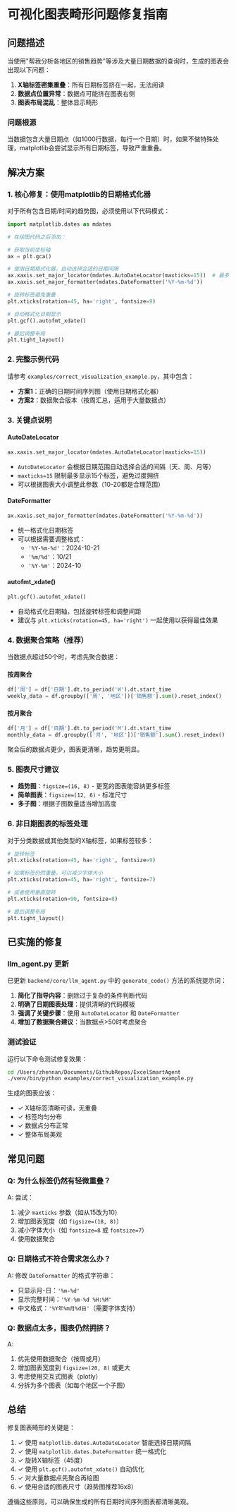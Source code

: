 # 可视化图表畸形问题修复指南

## 问题描述

当使用"帮我分析各地区的销售趋势"等涉及大量日期数据的查询时，生成的图表会出现以下问题：

1. **X轴标签密集重叠**：所有日期标签挤在一起，无法阅读
2. **数据点位置异常**：数据点可能挤在图表右侧
3. **图表布局混乱**：整体显示畸形

### 问题根源

当数据包含大量日期点（如1000行数据，每行一个日期）时，如果不做特殊处理，matplotlib会尝试显示所有日期标签，导致严重重叠。

## 解决方案

### 1. 核心修复：使用matplotlib的日期格式化器

对于所有包含日期/时间的趋势图，必须使用以下代码模式：

```python
import matplotlib.dates as mdates

# 在绘图代码之后添加：

# 获取当前坐标轴
ax = plt.gca()

# 使用日期格式化器，自动选择合适的日期间隔
ax.xaxis.set_major_locator(mdates.AutoDateLocator(maxticks=15))  # 最多显示15个标签
ax.xaxis.set_major_formatter(mdates.DateFormatter('%Y-%m-%d'))

# 旋转标签避免重叠
plt.xticks(rotation=45, ha='right', fontsize=9)

# 自动格式化日期显示
plt.gcf().autofmt_xdate()

# 最后调整布局
plt.tight_layout()
```

### 2. 完整示例代码

请参考 `examples/correct_visualization_example.py`，其中包含：

- **方案1**：正确的日期时间序列图（使用日期格式化器）
- **方案2**：数据聚合版本（按周汇总，适用于大量数据点）

### 3. 关键点说明

#### AutoDateLocator

```python
ax.xaxis.set_major_locator(mdates.AutoDateLocator(maxticks=15))
```

- `AutoDateLocator` 会根据日期范围自动选择合适的间隔（天、周、月等）
- `maxticks=15` 限制最多显示15个标签，避免过度拥挤
- 可以根据图表大小调整此参数（10-20都是合理范围）

#### DateFormatter

```python
ax.xaxis.set_major_formatter(mdates.DateFormatter('%Y-%m-%d'))
```

- 统一格式化日期标签
- 可以根据需要调整格式：
  - `'%Y-%m-%d'`：2024-10-21
  - `'%m/%d'`：10/21
  - `'%Y-%m'`：2024-10

#### autofmt_xdate()

```python
plt.gcf().autofmt_xdate()
```

- 自动格式化日期轴，包括旋转标签和调整间距
- 建议与 `plt.xticks(rotation=45, ha='right')` 一起使用以获得最佳效果

### 4. 数据聚合策略（推荐）

当数据点超过50个时，考虑先聚合数据：

#### 按周聚合

```python
df['周'] = df['日期'].dt.to_period('W').dt.start_time
weekly_data = df.groupby(['周', '地区'])['销售额'].sum().reset_index()
```

#### 按月聚合

```python
df['月'] = df['日期'].dt.to_period('M').dt.start_time
monthly_data = df.groupby(['月', '地区'])['销售额'].sum().reset_index()
```

聚合后的数据点更少，图表更清晰，趋势更明显。

### 5. 图表尺寸建议

- **趋势图**：`figsize=(16, 8)` - 更宽的图表能容纳更多标签
- **简单图表**：`figsize=(12, 6)` - 标准尺寸
- **多子图**：根据子图数量适当增加高度

### 6. 非日期图表的标签处理

对于分类数据或其他类型的X轴标签，如果标签较多：

```python
# 旋转标签
plt.xticks(rotation=45, ha='right', fontsize=9)

# 如果标签仍然重叠，可以减少字体大小
plt.xticks(rotation=45, ha='right', fontsize=7)

# 或者使用垂直旋转
plt.xticks(rotation=90, fontsize=8)

# 最后调整布局
plt.tight_layout()
```

## 已实施的修复

### llm_agent.py 更新

已更新 `backend/core/llm_agent.py` 中的 `generate_code()` 方法的系统提示词：

1. **简化了指导内容**：删除过于复杂的条件判断代码
2. **明确了日期图表处理**：提供清晰的代码模板
3. **强调了关键步骤**：使用 `AutoDateLocator` 和 `DateFormatter`
4. **增加了数据聚合建议**：当数据点>50时考虑聚合

### 测试验证

运行以下命令测试修复效果：

```bash
cd /Users/zhennan/Documents/GithubRepos/ExcelSmartAgent
./venv/bin/python examples/correct_visualization_example.py
```

生成的图表应该：
- ✓ X轴标签清晰可读，无重叠
- ✓ 标签均匀分布
- ✓ 数据点分布正常
- ✓ 整体布局美观

## 常见问题

### Q: 为什么标签仍然有轻微重叠？

A: 尝试：
1. 减少 `maxticks` 参数（如从15改为10）
2. 增加图表宽度（如 `figsize=(18, 8)`）
3. 减小字体大小（如 `fontsize=8` 或 `fontsize=7`）
4. 使用数据聚合

### Q: 日期格式不符合需求怎么办？

A: 修改 `DateFormatter` 的格式字符串：
- 只显示月-日：`'%m-%d'`
- 显示完整时间：`'%Y-%m-%d %H:%M'`
- 中文格式：`'%Y年%m月%d日'`（需要字体支持）

### Q: 数据点太多，图表仍然拥挤？

A: 
1. 优先使用数据聚合（按周或月）
2. 增加图表宽度到 `figsize=(20, 8)` 或更大
3. 考虑使用交互式图表（plotly）
4. 分拆为多个图表（如每个地区一个子图）

## 总结

修复图表畸形的关键是：

1. ✓ 使用 `matplotlib.dates.AutoDateLocator` 智能选择日期间隔
2. ✓ 使用 `matplotlib.dates.DateFormatter` 统一格式化
3. ✓ 旋转X轴标签（45度）
4. ✓ 使用 `plt.gcf().autofmt_xdate()` 自动优化
5. ✓ 对大量数据点先聚合再绘图
6. ✓ 使用合适的图表尺寸（趋势图推荐16x8）

遵循这些原则，可以确保生成的所有日期时间序列图表都清晰美观。

